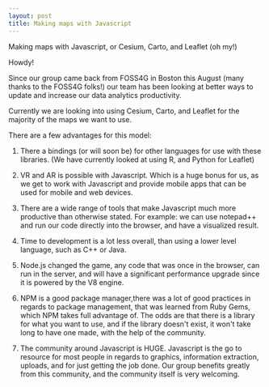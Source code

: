 ```yaml
---
layout: post
title: Making maps with Javascript
---
```


Making maps with Javascript, or Cesium, Carto, and Leaflet (oh my!)
	
Howdy! 

Since our group came back from FOSS4G in Boston this August (many thanks to the FOSS4G folks!) our team has been looking at better ways to update and increase our data analytics productivity. 

Currently we are looking into using Cesium, Carto, and Leaflet for the majority of the maps we want to use. 

There are a few advantages for this model: 

1. There a bindings (or will soon be) for other languages for use with these libraries. (We have currently looked at using R, and Python for Leaflet) 

2. VR and AR is possible with Javascript. Which is a huge bonus for us, as we get to work with Javascript and provide mobile apps that can be used for mobile and web devices. 

3. There are a wide range of tools that make Javascript much more productive than otherwise stated. For example: we can use notepad++ and run our code directly into the browser, and have a visualized result. 

4. Time to development is a lot less overall, than using a lower level language, such as C++ or Java. 

5. Node.js changed the game, any code that was once in the browser, can run in the server, and will have a significant performance upgrade since it is powered by the V8 engine.

6. NPM is a good package manager,there was a lot of good practices in regards to package management, that was learned from Ruby Gems, which NPM takes full advantage of. The odds are that there is a library for what you want to use, and if the library doesn't exist, it won't take long to have one made, with the help of the community. 

7. The community around Javascript is HUGE. Javascript is the go to resource for most people in regards to graphics, information extraction, uploads, and for just getting the job done. Our group benefits greatly from this community, and the community itself is very welcoming.
